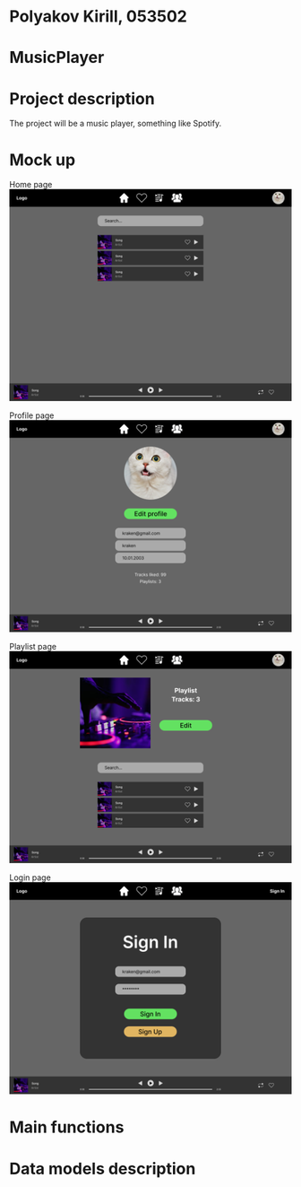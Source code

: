 # Polyakov Kirill, 053502

# MusicPlayer

# Project description
The project will be a music player, something like Spotify.

# Mock up
Home page
![](https://github.com/groyvstreet/MusicPlayer/blob/main/Lab2/Home.png)

Profile page
![](https://github.com/groyvstreet/MusicPlayer/blob/main/Lab2/Profile.png)

Playlist page
![](https://github.com/groyvstreet/MusicPlayer/blob/main/Lab2/Playlist.png)

Login page
![](https://github.com/groyvstreet/MusicPlayer/blob/main/Lab2/Login.png)

# Main functions

# Data models description
